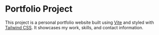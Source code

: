 # Portfolio Project

This project is a personal portfolio website built using [Vite](https://vitejs.dev/) and styled with [Tailwind CSS](https://tailwindcss.com/). It showcases my work, skills, and contact information.
